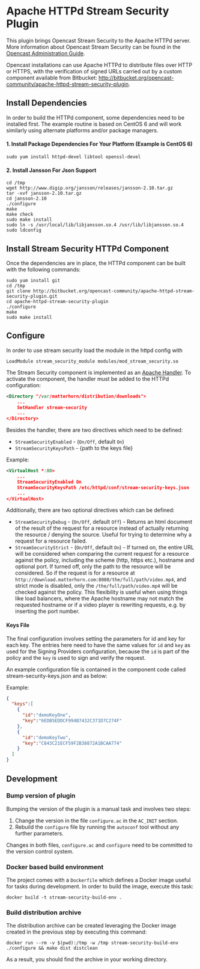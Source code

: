 # Apache HTTPd Stream Security Plugin

This plugin brings Opencast Stream Security to the Apache HTTPd server. More information about Opencast Stream Security can be found in the [Opencast Administration Guide](https://docs.opencast.org).

Opencast installations can use Apache HTTPd to distribute files over HTTP or HTTPS, with the verification of signed URLs carried out by a custom component available from Bitbucket: http://bitbucket.org/opencast-community/apache-httpd-stream-security-plugin.

## Install Dependencies
In order to build the HTTPd component, some dependencies need to be installed first. The example routine is based on CentOS 6 and will work similarly using alternate platforms and/or package managers.

#### 1. Install Package Dependencies For Your Platform (Example is CentOS 6)

    sudo yum install httpd-devel libtool openssl-devel

#### 2. Install Jansson For Json Support

    cd /tmp
    wget http://www.digip.org/jansson/releases/jansson-2.10.tar.gz
    tar -xvf jansson-2.10.tar.gz
    cd jansson-2.10
    ./configure
    make
    make check
    sudo make install
    sudo ln -s /usr/local/lib/libjansson.so.4 /usr/lib/libjansson.so.4
    sudo ldconfig

## Install Stream Security HTTPd Component
Once the dependencies are in place, the HTTPd component can be built with the following commands:

    sudo yum install git
    cd /tmp
    git clone http://bitbucket.org/opencast-community/apache-httpd-stream-security-plugin.git
    cd apache-httpd-stream-security-plugin
    ./configure
    make
    sudo make install

## Configure

In order to use stream security load the module in the httpd config with

    LoadModule stream_security_module modules/mod_stream_security.so

The Stream Security component is implemented as an [Apache Handler](https://httpd.apache.org/docs/2.2/handler.html). To activate the component, the handler must be added to the HTTPd configuration:

```xml
<Directory "/var/matterhorn/distribution/downloads">
    ...
    SetHandler stream-security
    ...
</Directory>
```

Besides the handler, there are two directives which need to be defined:
* `StreamSecurityEnabled` - (`On/Off`, default `On`)
* `StreamSecurityKeysPath` - {path to the keys file}

Example:

```xml
<VirtualHost *:80>    
    ...
    StreamSecurityEnabled On
    StreamSecurityKeysPath /etc/httpd/conf/stream-security-keys.json
    ...
</VirtualHost>
```

Additionally, there are two optional directives which can be defined:
* `StreamSecurityDebug` - (`On/Off`, default `Off`) - Returns an html document of the result of the request for a resource instead of actually returning the resource / denying the source. Useful for trying to determine why a request for a resource failed.
* `StreamSecurityStrict` - (`On/Off`, default `On`) - If turned on, the entire URL will be considered when comparing the current request for a resource against the policy, including the scheme (http, https etc.), hostname  and optional port. If turned off, only the path to the resource will be considered. So if the request is for a resource at `http://download.matterhorn.com:8080/the/full/path/video.mp4`, and strict mode is disabled, only the `/the/full/path/video.mp4` will be checked against the policy. This flexibility is useful when using things like load balancers, where the Apache hostname may not match the requested hostname or if a video player is rewriting requests, e.g. by inserting the port number.

#### Keys File
The final configuration involves setting the parameters for id and key for each key. The entries here need to have the same values for `id` and `key` as used for the Signing Providers configuration, because the `id` is part of the policy and the `key` is used to sign and verify the request.

An example configuration file is contained in the component code called stream-security-keys.json and as below:

Example:

```json
{
  "keys":[
    {
      "id":"demoKeyOne",
      "key":"6EDB5EDDCF994B7432C371D7C274F"
    },
    {
      "id":"demoKeyTwo",
      "key":"C843C21ECF59F2B38872A1BCAA774"
    }
  ]
}
```

## Development

### Bump version of plugin

Bumping the version of the plugin is a manual task and involves two steps:

1. Change the version in the file `configure.ac` in the `AC_INIT` section.
2. Rebuild the `configure` file by running the `autoconf` tool without any further parameters.

Changes in both files, `configure.ac` and `configure` need to be committed to the version control system.


### Docker based build environment

The project comes with a `Dockerfile` which defines a Docker image useful for tasks during development. In order to build the image, execute this task: 

    docker build -t stream-security-build-env .

### Build distribution archive

The distribution archive can be created leveraging the Docker image created in the previous step by executing this command:

    docker run --rm -v $(pwd):/tmp -w /tmp stream-security-build-env ./configure && make dist distclean

As a result, you should find the archive in your working directory.
